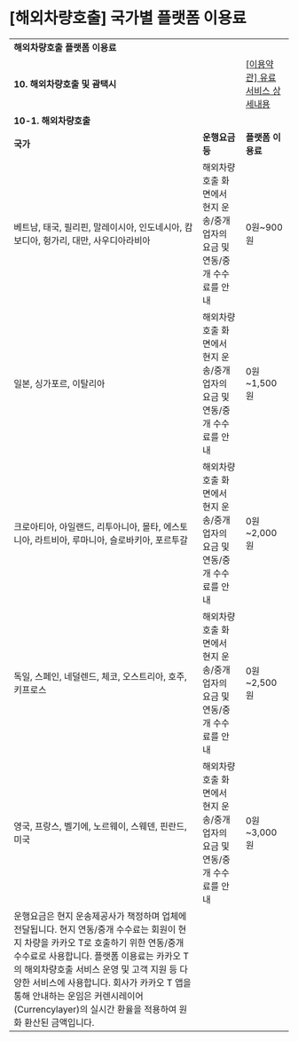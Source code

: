 # [해외차량호출] 국가별 플랫폼 이용료

|  |  |  |
| --- | --- | --- |
| **해외차량호출 플랫폼 이용료** | | |
| **10.** **해외차량호출 및 괌택시** | | [[이용약관]  유료 서비스 상세내용](https://policy.kakaomobility.com/viewer/?pageCode=PAID_SERVICE&version=52) |
| **10-1.** **해외차량호출** | | |
| **국가** | **운행요금 등** | **플랫폼 이용료** |
| 베트남, 태국, 필리핀, 말레이시아, 인도네시아, 캄보디아, 헝가리, 대만, 사우디아라비아 | 해외차량호출 화면에서 현지 운송/중개업자의 요금 및 연동/중개 수수료를 안내 | 0원~900원 |
| 일본, 싱가포르, 이탈리아 | 해외차량호출 화면에서 현지 운송/중개업자의 요금 및 연동/중개 수수료를 안내 | 0원~1,500원 |
| 크로아티아, 아일랜드, 리투아니아, 몰타, 에스토니아, 라트비아, 루마니아, 슬로바키아, 포르투갈 | 해외차량호출 화면에서 현지 운송/중개업자의 요금 및 연동/중개 수수료를 안내 | 0원~2,000원 |
| 독일, 스페인, 네덜렌드, 체코, 오스트리아, 호주, 키프로스 | 해외차량호출 화면에서 현지 운송/중개업자의 요금 및 연동/중개 수수료를 안내 | 0원~2,500원 |
| 영국, 프랑스, 벨기에, 노르웨이, 스웨덴, 핀란드, 미국 | 해외차량호출 화면에서 현지 운송/중개업자의 요금 및 연동/중개 수수료를 안내 | 0원~3,000원 |
| 운행요금은 현지 운송제공사가 책정하며 업체에 전달됩니다. 현지 연동/중개 수수료는 회원이 현지 차량을 카카오 T로 호출하기 위한 연동/중개 수수료로 사용합니다. 플랫폼 이용료는 카카오 T의 해외차량호출 서비스 운영 및 고객 지원 등 다양한 서비스에 사용합니다. 회사가 카카오 T 앱을 통해 안내하는 운임은 커렌시레이어(Currencylayer)의 실시간 환율을 적용하여 원화 환산된 금액입니다. | | |